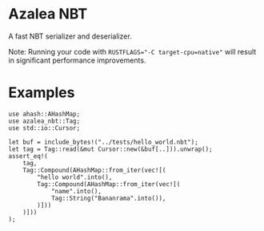 # Azalea NBT

A fast NBT serializer and deserializer.

Note: Running your code with `RUSTFLAGS="-C target-cpu=native"` will result in significant performance improvements.

# Examples

```
use ahash::AHashMap;
use azalea_nbt::Tag;
use std::io::Cursor;

let buf = include_bytes!("../tests/hello_world.nbt");
let tag = Tag::read(&mut Cursor::new(&buf[..])).unwrap();
assert_eq!(
    tag,
    Tag::Compound(AHashMap::from_iter(vec![(
        "hello world".into(),
        Tag::Compound(AHashMap::from_iter(vec![(
            "name".into(),
            Tag::String("Bananrama".into()),
        )]))
    )]))
);
```
